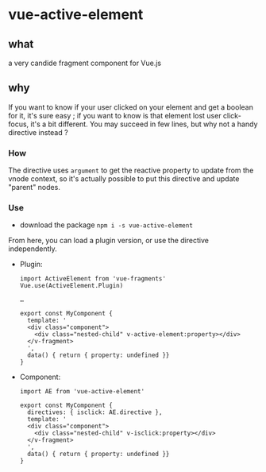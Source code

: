 # vue-active-element
## what
a very candide fragment component for Vue.js

## why
If you want to know if your user clicked on your element and get a boolean for it, it's sure easy ; if you want to know is that element lost user click-focus, it's a bit different. You may succeed in few lines, but why not a handy directive instead ?

### How
The directive uses `argument` to get the reactive property to update from the vnode context, so it's actually possible to put this directive and update "parent" nodes.

### Use
-  download the package `npm i -s vue-active-element`

From here, you can load a plugin version, or use the directive independently.

- Plugin: 
    ```
    import ActiveElement from 'vue-fragments'
    Vue.use(ActiveElement.Plugin)

    …

    export const MyComponent {
      template: '
      <div class="component">
        <div class="nested-child" v-active-element:property></div>
      </v-fragment>
      ',
      data() { return { property: undefined }}
    }
    ```

- Component:
    ```
    import AE from 'vue-active-element'

    export const MyComponent {
      directives: { isclick: AE.directive },
      template: '
      <div class="component">
        <div class="nested-child" v-isclick:property></div>
      </v-fragment>
      ',
      data() { return { property: undefined }}
    }
    ```
